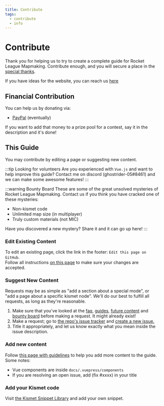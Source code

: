 ```yaml
---
title: Contribute
tags:
  - contribute
  - info
---
```


# Contribute

Thank you for helping us to try to create a complete guide for Rocket League Mapmaking. Contribute enough, and you will secure a place in the [special thanks](/readme.md).

If you have ideas for the website, you can reach us [here](../more/contact)

## Financial Contribution

You can help us by donating via:
- [PayPal]() (eventually)

If you want to add that money to a prize pool for a contest, say it in the description and it's done!

## This Guide

You may contribute by editing a page or suggesting new content.

:::tip Looking for volunteers
Are you experienced with `Vue.js` and want to help improve this guide? Contact me on discord (ghostrider-05#8461) and we can make some awesome features!
:::

:::warning Bounty Board
These are some of the great unsolved mysteries of Rocket League Mapmaking. Contact us if you think you have cracked one of these mysteries:
* Non-kismet code
* Unlimited map size (in multiplayer)
* Truly custom materials (not MIC)

Have you discovered a new mystery? Share it and it can go up here!
:::

### Edit Existing Content

To edit an existing page, click the link in the footer: `Edit this page on GitHub`.  
Follow all instructions [on this page](https://github.com/RocketLeagueMapmaking/RL-docs/blob/master/CONTRIBUTING.md) to make sure your changes are accepted.

### Suggest New Content

Requests may be as simple as "add a section about a special mode", or "add a page about a specific kismet node". We'll do our best to fulfill all requests, as long as they're reasonable.

1. Make sure that you've looked at the [faq](../faq/), [guides](../guide/guides), [future content](../guide/request.html#future-content) and [bounty board](./contribute) before making a request. It might already exist!
2. Make a request; go to [the repo's issue tracker](https://github.com/webbuildlucas/RL-docs/issues) and [create a new issue.](https://github.com/webbuildlucas/RL-docs/issues)
3. Title it appropriately, and let us know exactly what you mean inside the issue description. 

### Add new content

Follow [this page with guidelines](https://github.com/RocketLeagueMapmaking/RL-docs/blob/master/CONTRIBUTING.md) to help you add more content to the guide. Some notes:
- Vue components are inside `docs/.vuepress/components`
- If you are resolving an open issue, add (fix #xxxx) in your title

### Add your Kismet code

Visit [the Kismet Snippet Library](https://github.com/RocketLeagueMapmaking/Kismet) and add your own snippet.









